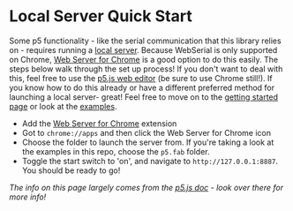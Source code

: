 # Local Server Quick Start

Some p5 functionality - like the serial communication that this library relies on - requires running a [local server](https://github.com/processing/p5.js/wiki/Local-server). Because WebSerial is only supported on Chrome, [Web Server for Chrome](https://chrome.google.com/webstore/detail/web-server-for-chrome/ofhbbkphhbklhfoeikjpcbhemlocgigb) is a good option to do this easily. The steps below walk through the set up process! If you don't want to deal with this, feel free to use the [p5.js web editor](https://editor.p5js.org/) (be sure to use Chrome still!). If you know how to do this already or have a different preferred method for launching a local server- great! Feel free to move on to the [getting started page](./getting-started.md) or look at the [examples](../../examples).

- Add the [Web Server for Chrome](https://chrome.google.com/webstore/detail/web-server-for-chrome/ofhbbkphhbklhfoeikjpcbhemlocgigb) extension
- Got to `chrome://apps` and then click the Web Server for Chrome icon
- Choose the folder to launch the server from. If you're taking a look at the examples in this repo, choose the `p5.fab` folder.
- Toggle the start switch to 'on', and navigate to `http://127.0.0.1:8887`. You should be ready to go!

*The info on this page largely comes from the [p5.js doc](https://github.com/processing/p5.js/wiki/Local-server) - look over there for more info!*